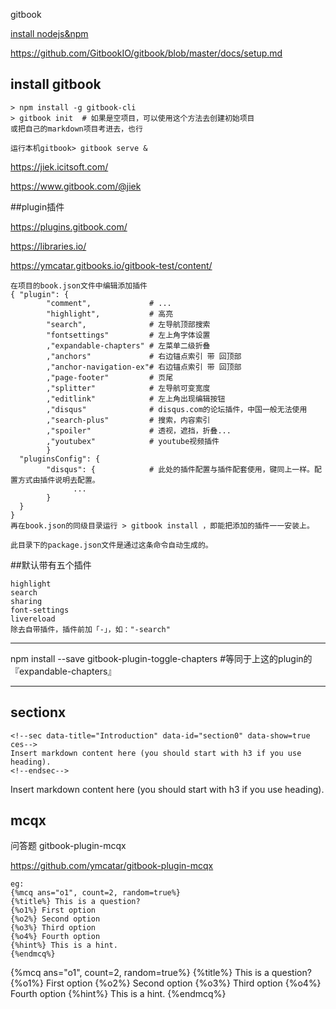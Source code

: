 gitbook

[install nodejs&npm](/node/installnodejs.md)

https://github.com/GitbookIO/gitbook/blob/master/docs/setup.md

## install gitbook
```
> npm install -g gitbook-cli
> gitbook init  # 如果是空项目，可以使用这个方法去创建初始项目
或把自己的markdown项目考进去，也行

运行本机gitbook> gitbook serve & 
```

https://jiek.icitsoft.com/

https://www.gitbook.com/@jiek


##plugin插件

https://plugins.gitbook.com/

https://libraries.io/

https://ymcatar.gitbooks.io/gitbook-test/content/

```
在项目的book.json文件中编辑添加插件
{ "plugin": { 
        "comment",             # ...
        "highlight",           # 高亮
        "search",              # 左导航顶部搜索
        "fontsettings"         # 左上角字体设置
        ,"expandable-chapters" # 左菜单二级折叠
        ,"anchors"             # 右边锚点索引 带 回顶部
        ,"anchor-navigation-ex"# 右边锚点索引 带 回顶部
        ,"page-footer"         # 页尾
        ,"splitter"            # 左导航可变宽度
        ,"editlink"            # 左上角出现编辑按钮
        ,"disqus"              # disqus.com的论坛插件，中国一般无法使用
        ,"search-plus"         # 搜索，内容索引
        ,"spoiler"             # 透视，遮挡，折叠...
        ,"youtubex"            # youtube视频插件
        }
  "pluginsConfig": {
        "disqus": {            # 此处的插件配置与插件配套使用，键同上一样。配置方式由插件说明去配置。
              ...
        }
  }
}
再在book.json的同级目录运行 > gitbook install ，即能把添加的插件一一安装上。

此目录下的package.json文件是通过这条命令自动生成的。
```

##默认带有五个插件

```
highlight
search
sharing
font-settings
livereload
除去自带插件，插件前加「-」，如："-search"
```


------

npm install --save gitbook-plugin-toggle-chapters #等同于上这的plugin的『expandable-chapters』

------

## sectionx

```
<!--sec data-title="Introduction" data-id="section0" data-show=true ces-->
Insert markdown content here (you should start with h3 if you use heading).
<!--endsec-->
```
<!--sec data-title="Introduction" data-id="section0" data-show=true ces-->
Insert markdown content here (you should start with h3 if you use heading).
<!--endsec-->


## mcqx

问答题 gitbook-plugin-mcqx

https://github.com/ymcatar/gitbook-plugin-mcqx

```
eg:
{%mcq ans="o1", count=2, random=true%}
{%title%} This is a question?
{%o1%} First option
{%o2%} Second option
{%o3%} Third option
{%o4%} Fourth option
{%hint%} This is a hint.
{%endmcq%}
```
{%mcq ans="o1", count=2, random=true%}
{%title%} This is a question?
{%o1%} First option
{%o2%} Second option
{%o3%} Third option
{%o4%} Fourth option
{%hint%} This is a hint.
{%endmcq%}


